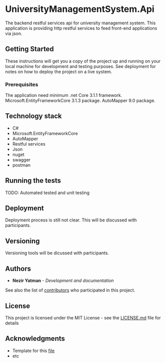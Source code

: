 # UniversityManagementSystem.Api
The backend restful services api for university management system. This application is providing http restful services to feed front-end applications via json.

## Getting Started

These instructions will get you a copy of the project up and running on your local machine for development and testing purposes. See deployment for notes on how to deploy the project on a live system.

### Prerequisites

The application need minimum .net Core 3.1.1 framework. 
Microsoft.EntityFrameworkCore 3.1.3 package.
AutoMapper 9.0 package.

## Technology stack

* C#
* Microsoft.EntityFrameworkCore
* AutoMapper
* Restful services
* Json
* nuget
* swagger
* postman

## Running the tests

TODO: Automated tested and unit testing

## Deployment
Deployment process is still not clear. This will be discussed with participants.

## Versioning

Versioning tools will be dicussed with participants. 

## Authors

* **Nezir Yatman** - *Development and documentation* 

See also the list of [contributors](https://github.com/KurdishITProfessionals/UniversityManagementSystem.Api/contributors) who participated in this project.

## License

This project is licensed under the MIT License - see the [LICENSE.md](LICENSE.md) file for details

## Acknowledgments

* Template for this [file](https://gist.github.com/PurpleBooth/109311bb0361f32d87a2)
* etc
